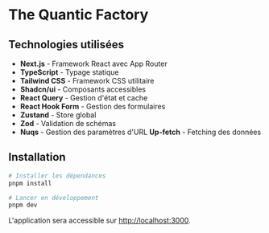 # The Quantic Factory

## Technologies utilisées

- **Next.js** - Framework React avec App Router
- **TypeScript** - Typage statique
- **Tailwind CSS** - Framework CSS utilitaire
- **Shadcn/ui** - Composants accessibles
- **React Query** - Gestion d'état et cache
- **React Hook Form** - Gestion des formulaires
- **Zustand** - Store global
- **Zod** - Validation de schémas
- **Nuqs** - Gestion des paramètres d'URL
  **Up-fetch** - Fetching des données

## Installation

```bash
# Installer les dépendances
pnpm install

# Lancer en développement
pnpm dev
```

L'application sera accessible sur [http://localhost:3000](http://localhost:3000).
